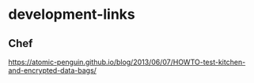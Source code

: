 # development-links
## Chef
https://atomic-penguin.github.io/blog/2013/06/07/HOWTO-test-kitchen-and-encrypted-data-bags/
